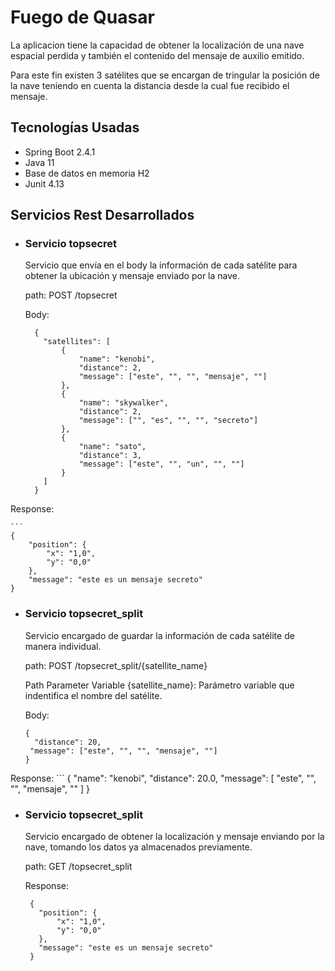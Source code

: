 # Fuego de Quasar

La aplicacion tiene la capacidad de obtener la localización de una nave espacial perdida y también el contenido del mensaje de auxilio emitido.

Para este fin existen 3 satélites que se encargan de tringular la posición de la nave teniendo en cuenta la distancia desde la cual fue recibido el mensaje.

## Tecnologías Usadas

- Spring Boot 2.4.1
- Java 11
- Base de datos en memoria H2
- Junit 4.13


## Servicios Rest Desarrollados

- ### Servicio topsecret

  Servicio que envía en el body la información de cada satélite para obtener la ubicación y mensaje enviado por la nave.

  path: POST /topsecret
  
  Body: 
    ```
      {
        "satellites": [
            {
                "name": "kenobi",
                "distance": 2,
                "message": ["este", "", "", "mensaje", ""]
            },
            {
                "name": "skywalker",
                "distance": 2,
                "message": ["", "es", "", "", "secreto"]
            },
            {
                "name": "sato",
                "distance": 3,
                "message": ["este", "", "un", "", ""]
            }
        ]
      }
   
 Response: 
  
    ```
    {
        "position": {
            "x": "1,0",
            "y": "0,0"
        },
        "message": "este es un mensaje secreto"
    }


- ### Servicio topsecret_split

  Servicio encargado de guardar la información de cada satélite de manera individual.

  path: POST /topsecret_split/{satellite_name}
  
  Path Parameter Variable {satellite_name}: Parámetro variable que indentifica el nombre del satélite.
  
  Body: 
    ```
    {
      "distance": 20,
     "message": ["este", "", "", "mensaje", ""]
    }
  
 Response: 
      ```
      {
          "name": "kenobi",
          "distance": 20.0,
          "message": [
              "este",
              "",
              "",
              "mensaje",
              ""
          ]
      }

 - ### Servicio topsecret_split
 
   Servicio encargado de obtener la localización y mensaje enviando por la nave, tomando los datos ya almacenados previamente.

   path: GET /topsecret_split


   Response: 
    ```
     {
       "position": {
           "x": "1,0",
           "y": "0,0"
       },
       "message": "este es un mensaje secreto"
     }




 

